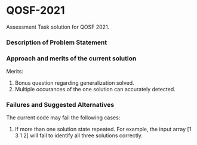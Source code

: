 # QOSF-2021
Assessment Task solution for QOSF 2021.

### Description of Problem Statement


### Approach and merits of the current solution


Merits:

1. Bonus question regarding generalization solved. 
2. Multiple occurances of the one solution can accurately detected.

### Failures and Suggested Alternatives

The current code may fail the following cases:

1. If more than one solution state repeated. For example, the input array [1 3 1 2] will fail to identify all three solutions correctly. 
